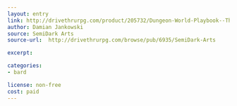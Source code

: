 ```yaml
---
layout: entry
link: http://drivethrurpg.com/product/205732/Dungeon-World-Playbook--The-Master-Painter
author: Damian Jankowski
source: SemiDark Arts
source-url:  http://drivethrurpg.com/browse/pub/6935/SemiDark-Arts

excerpt:

categories:
- bard

license: non-free
cost: paid
---
```

